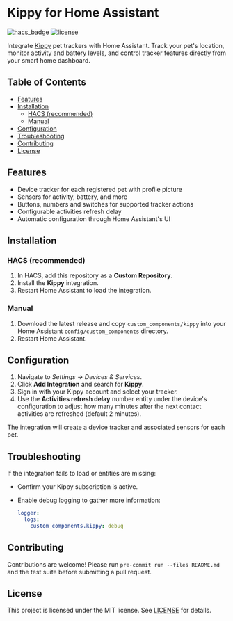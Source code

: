 # Kippy for Home Assistant

[![hacs_badge](https://img.shields.io/badge/HACS-Custom-1f6feb.svg)](https://hacs.xyz)
[![license](https://img.shields.io/github/license/ThomasHFWright/kippy-homeassistant-hacs)](LICENSE)

Integrate [Kippy](https://www.kippy.eu/) pet trackers with Home Assistant. Track your pet's location, monitor activity and battery levels, and control tracker features directly from your smart home dashboard.

## Table of Contents

- [Features](#features)
- [Installation](#installation)
  - [HACS (recommended)](#hacs-recommended)
  - [Manual](#manual)
- [Configuration](#configuration)
- [Troubleshooting](#troubleshooting)
- [Contributing](#contributing)
- [License](#license)

## Features

- Device tracker for each registered pet with profile picture
- Sensors for activity, battery, and more
- Buttons, numbers and switches for supported tracker actions
- Configurable activities refresh delay
- Automatic configuration through Home Assistant's UI

## Installation

### HACS (recommended)

1. In HACS, add this repository as a **Custom Repository**.
2. Install the **Kippy** integration.
3. Restart Home Assistant to load the integration.

### Manual

1. Download the latest release and copy `custom_components/kippy` into your Home Assistant `config/custom_components` directory.
2. Restart Home Assistant.

## Configuration

1. Navigate to _Settings → Devices & Services_.
2. Click **Add Integration** and search for **Kippy**.
3. Sign in with your Kippy account and select your tracker.
4. Use the **Activities refresh delay** number entity under the device's configuration to adjust how many minutes after the next contact activities are refreshed (default 2 minutes).

The integration will create a device tracker and associated sensors for each pet.

## Troubleshooting

If the integration fails to load or entities are missing:

- Confirm your Kippy subscription is active.
- Enable debug logging to gather more information:

  ```yaml
  logger:
    logs:
      custom_components.kippy: debug
  ```

## Contributing

Contributions are welcome! Please run `pre-commit run --files README.md` and the test suite before submitting a pull request.

## License

This project is licensed under the MIT license. See [LICENSE](LICENSE) for details.
